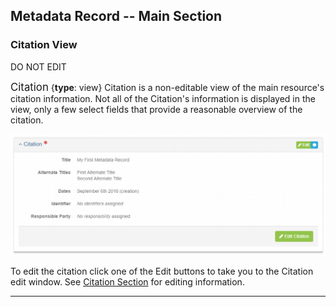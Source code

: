## Metadata Record -- Main Section
### Citation View
DO NOT EDIT

<span class="md-panel" style="font-size: larger">Citation</span> <i class="fa fa-asterisk required" title="Required"> </i> {**type**: view} <span class="md-panel">Citation</span> is a non-editable view of the main resource's citation information.  Not all of the <span class="md-panel">Citation's</span> information is displayed in the view, only a few select fields that provide a reasonable overview of the citation.

![Citation View Panel](/assets/reference/edit-objects/citation-view.png)

To edit the citation click one of the <span class="btn btn-success btn-xs"> <i class="fa fa-pencil"> </i> Edit</span> buttons to take you to the <span class="md-section">Citation</span> edit window.  See [Citation Section](../citation-section.md) for editing information.

---
